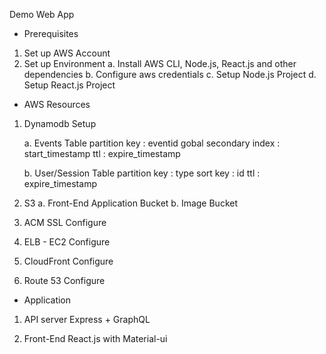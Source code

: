 Demo Web App

* Prerequisites
1. Set up AWS Account
2. Set up Environment 
    a. Install AWS CLI, Node.js, React.js and other dependencies
    b. Configure aws credentials
    c. Setup Node.js Project
    d. Setup React.js Project
    
* AWS Resources
1. Dynamodb Setup

    a. Events Table
        partition key   : eventid
        gobal secondary index   : start_timestamp
        ttl             : expire_timestamp

    b. User/Session Table
        partition key   : type
        sort key        : id
        ttl             : expire_timestamp

2. S3
    a. Front-End Application Bucket
    b. Image Bucket

3. ACM SSL Configure

4. ELB - EC2 Configure

5. CloudFront Configure

6. Route 53 Configure

* Application
1. API server
    Express + GraphQL

2. Front-End
    React.js with Material-ui